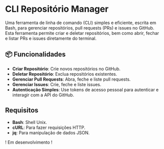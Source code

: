 # CLI Repositório Manager

Uma ferramenta de linha de comando (CLI) simples e eficiente, escrita em Bash, para gerenciar repositórios, pull requests (PRs) e issues no GitHub. Esta ferramenta permite criar e deletar repositórios, bem como abrir, fechar e listar PRs e issues diretamente do terminal.

## 📦 Funcionalidades

- **Criar Repositório**: Crie novos repositórios no GitHub.
- **Deletar Repositório**: Exclua repositórios existentes.
- **Gerenciar Pull Requests**: Abra, feche e liste pull requests.
- **Gerenciar Issues**: Crie, feche e liste issues.
- **Autenticação Simples**: Use tokens de acesso pessoal para autenticar e interagir com a API do GitHub.

## Requisitos

- **Bash**: Shell Unix.
- **cURL**: Para fazer requisições HTTP.
- **jq**: Para manipulação de dados JSON.

! Em desenvolvimento !

